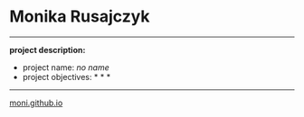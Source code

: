 # Monika Rusajczyk


***

**project description:**
* project name: *no name*
* project objectives: 
    *
    *
    *

***

[moni.github.io](https://github.com/moni/moni.github.io)

